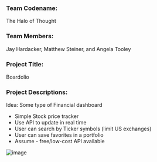 ### Team Codename: 
The Halo of Thought

### Team Members:
Jay Hardacker, Matthew Steiner, and Angela Tooley

### Project Title:
Boardolio

### Project Descriptions:
Idea: Some type of Financial dashboard 
- Simple Stock price tracker
- Use API to update in real time
- User can search by Ticker symbols (limit US exchanges)
- User can save favorites in a portfolio
- Assume - free/low-cost API available

![image](https://user-images.githubusercontent.com/51940058/93002569-e3942580-f505-11ea-81e7-bcd4eba6fc0f.png)
